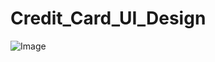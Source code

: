 # Credit_Card_UI_Design

![Image](https://github.com/user-attachments/assets/47c8ee40-c0df-4b75-9fe0-e54afb5697bb)

